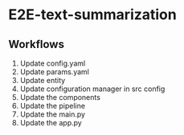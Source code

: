 # E2E-text-summarization

## Workflows

1. Update config.yaml
2. Update params.yaml
3. Update entity
4. Update configuration manager in src config
5. Update the components 
6. Update the pipeline
7. Update the main.py
8. Update the app.py
